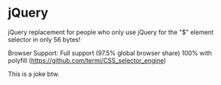 # jQuery
jQuery replacement for people who only use jQuery for the "$" element selector in only 56 bytes!

Browser Support:
Full support (97.5% global browser share)
100% with polyfill (https://github.com/termi/CSS_selector_engine)

This is a joke btw.
